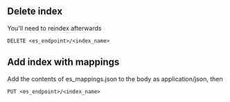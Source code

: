 ## Delete index
You'll need to reindex afterwards

    DELETE <es_endpoint>/<index_name>

## Add index with mappings
Add the contents of es_mappings.json to the body as application/json, then

    PUT <es_endpoint>/<index_name>

